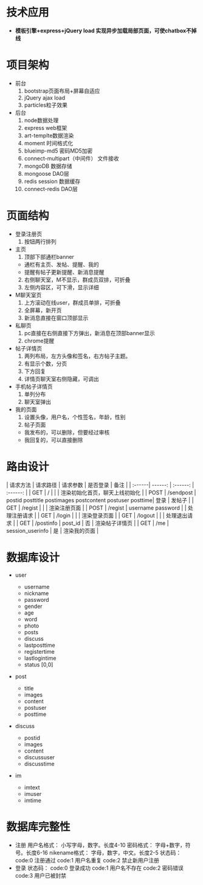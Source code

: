 # 技术应用
  - **模板引擎+express+jQuery load 实现异步加载局部页面，可使chatbox不掉线**
# 项目架构
  - 前台
    1.  bootstrap页面布局+屏幕自适应 
    2.  jQuery ajax load
    3.  particles粒子效果
  - 后台
    1.  node数据处理
    2.  express web框架
    3.  art-templte数据渲染
    4.  moment 时间格式化
    5.  blueimp-md5 密码MD5加密
    5.  connect-multipart（中间件） 文件接收
    6.  mongoDB 数据存储
    7.  mongoose DAO层
    8.  redis session 数据缓存
    9.  connect-redis DAO层
# 页面结构
  - 登录注册页
    1.  按钮两行排列
  - 主页
    1.  顶部下部通栏banner
      - 通栏有主页、发帖、提醒、我的
      - 提醒有帖子更新提醒、新消息提醒
    2.  右侧聊天室，M不显示，群成员双排，可折叠
    3.  左侧内容区，可下滑，显示详细
  - M聊天室页
    1.  上方滚动在线user，群成员单排，可折叠
    2.  全屏幕，新开页
    3.  新消息直接在窗口顶部显示
  - 私聊页
    1.  pc直接在右侧直接下方弹出，新消息在顶部banner显示
    2.  chrome提醒
  - 帖子详情页
    1.  两列布局，左方头像和签名，右方帖子主题。
    2.  有显示个数，分页
    3.  下方回复
    4.  详情页聊天室右侧隐藏，可调出
  - 手机帖子详情页
    1.  单列分布
    2.  聊天室弹出
  - 我的页面
    1.  设置头像，用户名，个性签名，年龄，性别
    2.  帖子页面
      - 我发布的，可以删除，但要经过审核
      - 我回复的，可以直接删除
# 路由设计

| 请求方法 | 请求路径 | 请求参数 | 是否登录 | 备注 |
| :------| ------: | :------: | :------: |
| GET | / | | | 渲染初始化首页，聊天上线初始化 |
| POST | /sendpost | postid posttitle postimages postcontent postuser posttime| 登录 | 发帖子 |
| GET | /regist | | | 渲染注册页面 |
| POST | /regist | username password |  | 处理注册请求 |
| GET | /login | | | 渲染登录页面 |
| GET | /logout | | | 处理退出请求 |
| GET | /postinfo | post_id | 否 | 渲染帖子详情页 |
| GET | /me | session_userinfo | 是 | 渲染我的页面 |

# 数据库设计

- user 
  - username
  - nickname
  - password
  - gender
  - age
  - word
  - photo
  - posts
  - discuss
  - lastposttime
  - registertime
  - lastlogintime
  - status [0,0]

- post
  - title
  - images
  - content
  - postuser
  - posttime

- discuss
  - postid
  - images
  - content
  - discussuser
  - discusstime

- im
  - imtext
  - imuser
  - imtime

# 数据库完整性

  - 注册
  用户名格式：
  小写字母，数字。长度4-10
  密码格式：
  字母+数字，符号。长度6-16
  nikename格式：
  字母，数字，中文。长度2-5
  状态码：
  code:0 注册通过
  code:1 用户名重复
  code:2 禁止新用户注册
  - 登录
  状态码：
  code:0 登录成功
  code:1 用户名不存在
  code:2 密码错误
  code:3 用户已被封禁